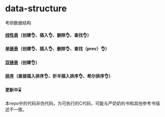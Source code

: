 # data-structure
考研数据结构

#### [线性表](https://github.com/Voyager-One/data-structure/tree/master/Sqlist)（创建👌、插入👌、删除👌、查找👌）
#### [单链表](https://github.com/Voyager-One/data-structure/tree/master/List)（创建👌、插入👌、删除👌、查找（prev）👌）
#### [双链表](https://github.com/Voyager-One/data-structure/tree/master/Dlist)（创建👌）

#### [排序](https://github.com/Voyager-One/data-structure/tree/master/Sort)（直接插入排序👌、折半插入排序👌、希尔排序👌）
#### 更新中⌛️

本repo中的代码非伪代码，为可执行的C代码，可能与严奶奶的书和其他参考书描述不一致。

